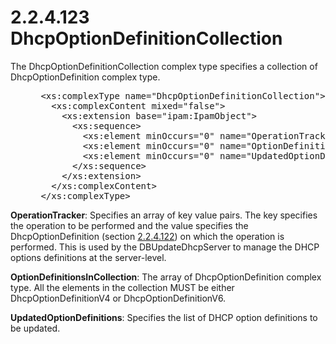<html dir="LTR" xmlns:mshelp="http://msdn.microsoft.com/mshelp" xmlns:ddue="http://ddue.schemas.microsoft.com/authoring/2003/5" xmlns:xlink="http://www.w3.org/1999/xlink" xmlns:tool="http://www.microsoft.com/tooltip">
 <body>
 <div id="header">
 <h1 class="heading">2.2.4.123 DhcpOptionDefinitionCollection</h1>
 </div>
 <div id="mainSection">
 <div id="mainBody">
 <div id="allHistory" class="saveHistory"></div>
 <div id="sectionSection0" class="section" name="collapseableSection">
 

<p>The DhcpOptionDefinitionCollection complex type specifies a
collection of DhcpOptionDefinition complex type.</p>

<dl>
<dd>
<div><pre> &lt;xs:complexType name=&quot;DhcpOptionDefinitionCollection&quot;&gt;
   &lt;xs:complexContent mixed=&quot;false&quot;&gt;
     &lt;xs:extension base=&quot;ipam:IpamObject&quot;&gt;
       &lt;xs:sequence&gt;
         &lt;xs:element minOccurs=&quot;0&quot; name=&quot;OperationTracker&quot; nillable=&quot;true&quot; type=&quot;sysgen:ArrayOfKeyValuePairOfCollectionOperationsDhcpOptionDefinitionnTEz2bI_S&quot; /&gt;
         &lt;xs:element minOccurs=&quot;0&quot; name=&quot;OptionDefinitionsInCollection&quot; nillable=&quot;true&quot; type=&quot;ipam:ArrayOfDhcpOptionDefinition&quot; /&gt;
         &lt;xs:element minOccurs=&quot;0&quot; name=&quot;UpdatedOptionDefinitions&quot; nillable=&quot;true&quot; type=&quot;sys:ArrayOfTupleOfDhcpVendorClassArrayOfDhcpOptionDefinitionDhcpServerKSQw48VL&quot; /&gt;
       &lt;/xs:sequence&gt;
     &lt;/xs:extension&gt;
   &lt;/xs:complexContent&gt;
 &lt;/xs:complexType&gt;
</pre></div>
</dd></dl>

<p><b>OperationTracker</b>: Specifies an array of key
value pairs. The key specifies the operation to be performed and the value
specifies the DhcpOptionDefinition (section <a href="df9123b0-6564-49ad-a0a8-e4bedd5c061b.md">2.2.4.122</a>) on which the
operation is performed. This is used by the DBUpdateDhcpServer to manage the
DHCP options definitions at the server-level.</p>

<p><b>OptionDefinitionsInCollection</b>: The array of
DhcpOptionDefinition complex type. All the elements in the collection MUST be
either DhcpOptionDefinitionV4 or DhcpOptionDefinitionV6.</p>

<p><b>UpdatedOptionDefinitions</b>: Specifies the list
of DHCP option definitions to be updated.</p>


 </div>
 </div>
 </div>
 </body>
</html>